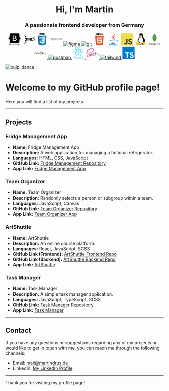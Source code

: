 <h1 align="center">Hi, I'm Martin</h1>
<h3 align="center">A passionate frontend developer from Germany</h3>

<p align="center"> <a href="https://getbootstrap.com" target="_blank" rel="noreferrer"> <img src="https://raw.githubusercontent.com/devicons/devicon/master/icons/bootstrap/bootstrap-plain-wordmark.svg" alt="bootstrap" width="40" height="40"/> </a> <a href="https://canvasjs.com" target="_blank" rel="noreferrer"> <img src="https://raw.githubusercontent.com/Hardik0307/Hardik0307/master/assets/canvasjs-charts.svg" alt="canvasjs" width="40" height="40"/> </a> <a href="https://www.w3schools.com/css/" target="_blank" rel="noreferrer"> <img src="https://raw.githubusercontent.com/devicons/devicon/master/icons/css3/css3-original-wordmark.svg" alt="css3" width="40" height="40"/> </a> <a href="https://expressjs.com" target="_blank" rel="noreferrer"> <img src="https://raw.githubusercontent.com/devicons/devicon/master/icons/express/express-original-wordmark.svg" alt="express" width="40" height="40"/> </a> <a href="https://www.figma.com/" target="_blank" rel="noreferrer"> <img src="https://www.vectorlogo.zone/logos/figma/figma-icon.svg" alt="figma" width="40" height="40"/> </a> <a href="https://git-scm.com/" target="_blank" rel="noreferrer"> <img src="https://www.vectorlogo.zone/logos/git-scm/git-scm-icon.svg" alt="git" width="40" height="40"/> </a> <a href="https://www.w3.org/html/" target="_blank" rel="noreferrer"> <img src="https://raw.githubusercontent.com/devicons/devicon/master/icons/html5/html5-original-wordmark.svg" alt="html5" width="40" height="40"/> </a> <a href="https://www.java.com" target="_blank" rel="noreferrer"> <img src="https://raw.githubusercontent.com/devicons/devicon/master/icons/java/java-original.svg" alt="java" width="40" height="40"/> </a> <a href="https://developer.mozilla.org/en-US/docs/Web/JavaScript" target="_blank" rel="noreferrer"> <img src="https://raw.githubusercontent.com/devicons/devicon/master/icons/javascript/javascript-original.svg" alt="javascript" width="40" height="40"/> </a> <a href="https://www.linux.org/" target="_blank" rel="noreferrer"> <img src="https://raw.githubusercontent.com/devicons/devicon/master/icons/linux/linux-original.svg" alt="linux" width="40" height="40"/> </a> <a href="https://www.mongodb.com/" target="_blank" rel="noreferrer"> <img src="https://raw.githubusercontent.com/devicons/devicon/master/icons/mongodb/mongodb-original-wordmark.svg" alt="mongodb" width="40" height="40"/> </a> <a href="https://nodejs.org" target="_blank" rel="noreferrer"> <img src="https://raw.githubusercontent.com/devicons/devicon/master/icons/nodejs/nodejs-original-wordmark.svg" alt="nodejs" width="40" height="40"/> </a> <a href="https://postman.com" target="_blank" rel="noreferrer"> <img src="https://www.vectorlogo.zone/logos/getpostman/getpostman-icon.svg" alt="postman" width="40" height="40"/> </a> <a href="https://reactjs.org/" target="_blank" rel="noreferrer"> <img src="https://raw.githubusercontent.com/devicons/devicon/master/icons/react/react-original-wordmark.svg" alt="react" width="40" height="40"/> </a> <a href="https://sass-lang.com" target="_blank" rel="noreferrer"> <img src="https://raw.githubusercontent.com/devicons/devicon/master/icons/sass/sass-original.svg" alt="sass" width="40" height="40"/> </a> <a href="https://tailwindcss.com/" target="_blank" rel="noreferrer"> <img src="https://www.vectorlogo.zone/logos/tailwindcss/tailwindcss-icon.svg" alt="tailwind" width="40" height="40"/> </a> <a href="https://www.typescriptlang.org/" target="_blank" rel="noreferrer"> <img src="https://raw.githubusercontent.com/devicons/devicon/master/icons/typescript/typescript-original.svg" alt="typescript" width="40" height="40"/> </a> </p>

![pulp_dance](https://github.com/MartinDrus/MartinDrus/assets/106072182/acabfd11-18ef-4bb2-bf2c-fb4d3a5a05f1)

# Welcome to my GitHub profile page!

Here you will find a list of my projects.

---

## Projects

### Fridge Management App

- **Name:** Fridge Management App
- **Description:** A web application for managing a fictional refrigerator.
- **Languages:** HTML, CSS, JavaScript
- **GitHub Link:** [Fridge Management Repository](https://github.com/MartinDrus/Fridge-Management-App)
- **App Link:** [Fridge Management App](https://martindrus.github.io/Fridge-Management-App/)

### Team Organizer

- **Name:** Team Organizer
- **Description:** Randomly selects a person or subgroup within a team.
- **Languages:** JavaScript, Canvas
- **GitHub Link:** [Team Organizer Repository](https://github.com/MartinDrus/team-organizer)
- **App Link:** [Team Organizer App](https://team-organizer-one.vercel.app/)

### ArtShuttle

- **Name:** ArtShuttle
- **Description:** An online course platform.
- **Languages:** React, JavaScript, SCSS
- **GitHub Link (Frontend):** [ArtShuttle Frontend Repo](https://github.com/MaNiMa-Final-Project/Frontend)
- **GitHub Link (Backend):** [ArtShuttle Backend Repo](https://github.com/MaNiMa-Final-Project/Backend)
- **App Link:** [ArtShuttle](https://frontend-red-nine.vercel.app/)

### Task Manager

- **Name:** Task Manager
- **Description:** A simple task manager application.
- **Languages:** JavaScript, TypeScript, SCSS
- **GitHub Link:** [Task Manager Repository](https://github.com/MartinDrus/TS-To_Do_App)
- **App Link:** [Task Manager](https://martindrus.github.io/TS-To_Do_App/)

---

## Contact

If you have any questions or suggestions regarding any of my projects or would like to get in touch with me, you can reach me through the following channels:

- Email: [mail@martindrus.de](mailto:mail@martindrus.de)
- LinkedIn: [My LinkedIn Profile](https://www.linkedin.com/in/martin-drus/)

---

Thank you for visiting my profile page!

